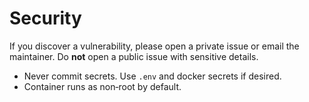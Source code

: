 # Security

If you discover a vulnerability, please open a private issue or email the maintainer. Do **not** open a public issue with sensitive details.

- Never commit secrets. Use `.env` and docker secrets if desired.
- Container runs as non‑root by default.
